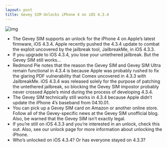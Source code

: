```yaml
---
layout: post
title: Gevey SIM Unlocks iPhone 4 on iOS 4.3.4
---
```

![img](http://media.idownloadblog.com/wp-content/uploads/2011/07/GeveySIM-e1311356229668.jpeg)
* The Gevey SIM supports an unlock for the iPhone 4 on Apple’s latest firmware, iOS 4.3.4. Apple recently pushed the 4.3.4 update to combat the exploit uncovered by the jailbreak tool, JailbreakMe, in iOS 4.3.3.
* If you upgrade to iOS 4.3.4, you lose your untethered jailbreak. But the Gevey SIM still works…
* Redmond Pie notes that the reason the Gevey SIM and Gevey SIM Ultra remain functional in 4.3.4 is because Apple was probably rushed to fix the glaring PDF vulnerability that Comex uncovered in 4.3.3 with JailbreakMe. iOS 4.3.4 was released solely for the purpose of patching the untethered jailbreak, so blocking the Gevey SIM impostor probably never crossed Apple’s mind during the process of developing 4.3.4.
* The Gevey SIM technically still works in 4.3.4 because Apple didn’t update the iPhone 4’s baseband from 04.10.01.
* You can pick up a Gevey SIM card on Amazon or another online store. Follow all of the Gevey-specific news at the Gevey SIM unofficial blog. Also, be warned that the Gevey SIM isn’t exactly legal.
* If you’re still on iOS 4.3.3 and you’re interested in an unlock, check this out. Also, see our unlock page for more information about unlocking the iPhone.
* Who’s unlocked on iOS 4.3.4? Or has everyone stayed on 4.3.3?

